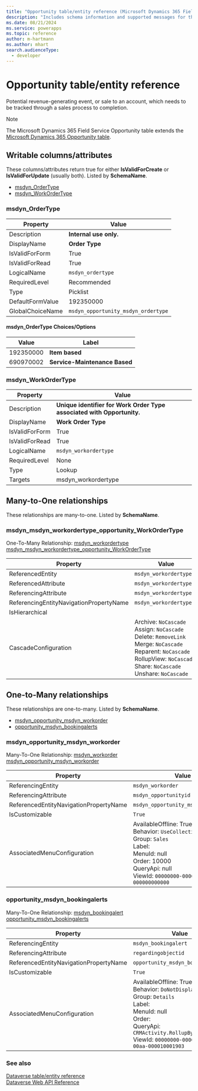 ```yaml
---
title: "Opportunity table/entity reference (Microsoft Dynamics 365 Field Service)"
description: "Includes schema information and supported messages for the Opportunity table/entity with Microsoft Dynamics 365 Field Service."
ms.date: 08/21/2024
ms.service: powerapps
ms.topic: reference
author: m-hartmann
ms.author: mhart
search.audienceType: 
  - developer
---
```


# Opportunity table/entity reference

Potential revenue-generating event, or sale to an account, which needs to be tracked through a sales process to completion.

> [!NOTE]
> The Microsoft Dynamics 365 Field Service Opportunity table extends the [Microsoft Dynamics 365 Opportunity table](/dynamics365/developer/entities//opportunity).



## Writable columns/attributes

These columns/attributes return true for either **IsValidForCreate** or **IsValidForUpdate** (usually both). Listed by **SchemaName**.

- [msdyn_OrderType](#BKMK_msdyn_OrderType)
- [msdyn_WorkOrderType](#BKMK_msdyn_WorkOrderType)

### <a name="BKMK_msdyn_OrderType"></a> msdyn_OrderType

|Property|Value|
|---|---|
|Description|**Internal use only.**|
|DisplayName|**Order Type**|
|IsValidForForm|True|
|IsValidForRead|True|
|LogicalName|`msdyn_ordertype`|
|RequiredLevel|Recommended|
|Type|Picklist|
|DefaultFormValue|192350000|
|GlobalChoiceName|`msdyn_opportunity_msdyn_ordertype`|

#### msdyn_OrderType Choices/Options

|Value|Label|
|---|---|
|192350000|**Item based**|
|690970002|**Service-Maintenance Based**|

### <a name="BKMK_msdyn_WorkOrderType"></a> msdyn_WorkOrderType

|Property|Value|
|---|---|
|Description|**Unique identifier for Work Order Type associated with Opportunity.**|
|DisplayName|**Work Order Type**|
|IsValidForForm|True|
|IsValidForRead|True|
|LogicalName|`msdyn_workordertype`|
|RequiredLevel|None|
|Type|Lookup|
|Targets|msdyn_workordertype|


## Many-to-One relationships

These relationships are many-to-one. Listed by **SchemaName**.

### <a name="BKMK_msdyn_msdyn_workordertype_opportunity_WorkOrderType"></a> msdyn_msdyn_workordertype_opportunity_WorkOrderType

One-To-Many Relationship: [msdyn_workordertype msdyn_msdyn_workordertype_opportunity_WorkOrderType](msdyn_workordertype.md#BKMK_msdyn_msdyn_workordertype_opportunity_WorkOrderType)

|Property|Value|
|---|---|
|ReferencedEntity|`msdyn_workordertype`|
|ReferencedAttribute|`msdyn_workordertypeid`|
|ReferencingAttribute|`msdyn_workordertype`|
|ReferencingEntityNavigationPropertyName|`msdyn_workordertype`|
|IsHierarchical||
|CascadeConfiguration|Archive: `NoCascade`<br />Assign: `NoCascade`<br />Delete: `RemoveLink`<br />Merge: `NoCascade`<br />Reparent: `NoCascade`<br />RollupView: `NoCascade`<br />Share: `NoCascade`<br />Unshare: `NoCascade`|


## One-to-Many relationships

These relationships are one-to-many. Listed by **SchemaName**.

- [msdyn_opportunity_msdyn_workorder](#BKMK_msdyn_opportunity_msdyn_workorder)
- [opportunity_msdyn_bookingalerts](#BKMK_opportunity_msdyn_bookingalerts)

### <a name="BKMK_msdyn_opportunity_msdyn_workorder"></a> msdyn_opportunity_msdyn_workorder

Many-To-One Relationship: [msdyn_workorder msdyn_opportunity_msdyn_workorder](msdyn_workorder.md#BKMK_msdyn_opportunity_msdyn_workorder)

|Property|Value|
|---|---|
|ReferencingEntity|`msdyn_workorder`|
|ReferencingAttribute|`msdyn_opportunityid`|
|ReferencedEntityNavigationPropertyName|`msdyn_opportunity_msdyn_workorder`|
|IsCustomizable|`True`|
|AssociatedMenuConfiguration|AvailableOffline: True<br />Behavior: `UseCollectionName`<br />Group: `Sales`<br />Label: <br />MenuId: null<br />Order: 10000<br />QueryApi: null<br />ViewId: `00000000-0000-0000-0000-000000000000`|

### <a name="BKMK_opportunity_msdyn_bookingalerts"></a> opportunity_msdyn_bookingalerts

Many-To-One Relationship: [msdyn_bookingalert opportunity_msdyn_bookingalerts](msdyn_bookingalert.md#BKMK_opportunity_msdyn_bookingalerts)

|Property|Value|
|---|---|
|ReferencingEntity|`msdyn_bookingalert`|
|ReferencingAttribute|`regardingobjectid`|
|ReferencedEntityNavigationPropertyName|`opportunity_msdyn_bookingalerts`|
|IsCustomizable|`True`|
|AssociatedMenuConfiguration|AvailableOffline: True<br />Behavior: `DoNotDisplay`<br />Group: `Details`<br />Label: <br />MenuId: null<br />Order: <br />QueryApi: `CRMActivity.RollupByParty`<br />ViewId: `00000000-0000-0000-00aa-000010001903`|



### See also

[Dataverse table/entity reference](../about-entity-reference.md)  
[Dataverse Web API Reference](/power-apps/developer/data-platform/webapi/reference/about)   

